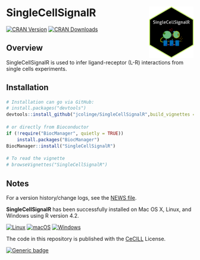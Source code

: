 
   
# SingleCellSignalR <img  width="120" height="139" src="man/figures/logo.png" align="right" />
<!-- badges: start -->
[![CRAN Version](https://www.r-pkg.org/badges/version/SingleCellSignalR)](https://cran.r-project.org/package=SingleCellSignalR)
[![CRAN Downloads](https://cranlogs.r-pkg.org/badges/SingleCellSignalR)](https://cran.r-project.org/package=SingleCellSignalR)
<!-- badges: end -->

## Overview

SingleCellSignalR is used to infer ligand-receptor (L-R) interactions from single cells experiments.

## Installation

``` R 
# Installation can go via GitHub:
# install.packages("devtools")
devtools::install_github("jcolinge/SingleCellSignalR",build_vignettes = TRUE)

# or directly from Bioconductor
if (!require("BiocManager", quietly = TRUE))
    install.packages("BiocManager")
BiocManager::install("SingleCellSignalR")

# To read the vignette
# browseVignettes("SingleCellSignalR")
```
## Notes

For a version history/change logs, see the [NEWS file](https://github.com/jcolinge/SingleCellSignalR/blob/master/NEWS.md).


**SingleCellSignalR** has been successfully installed on Mac OS X, Linux, and Windows using R version 4.2.

<!-- badges: start -->
[![Linux](https://svgshare.com/i/Zhy.svg)](https://svgshare.com/i/Zhy.svg)
[![macOS](https://svgshare.com/i/ZjP.svg)](https://svgshare.com/i/ZjP.svg)
[![Windows](https://svgshare.com/i/ZhY.svg)](https://svgshare.com/i/ZhY.svg)
<!-- badges: end -->


The code in this repository is published with the [CeCILL](https://github.com/zhefrench/SingleCellSignalR/blob/master/LICENSE.md) License.


<!-- badges: start -->
[![Generic badge](https://img.shields.io/badge/License-CeCILL-green.svg)](https://shields.io/)
<!-- badges: end -->





